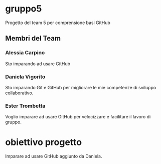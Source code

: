 # gruppo5
Progetto del team 5 per comprensione basi GitHub

## Membri del Team

### Alessia Carpino
Sto imparando ad usare GitHub

### Daniela Vigorito
Sto imparando Git e GitHub per migliorare le mie competenze di sviluppo collaborativo. 

### Ester Trombetta
Voglio imparare ad usare GitHub per velocizzare e facilitare il lavoro di gruppo.

# obiettivo progetto
Imparare ad usare GitHub
aggiunto da Daniela.